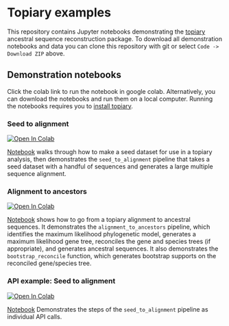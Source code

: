 # Topiary examples

This repository contains Jupyter notebooks demonstrating the
[topiary](https://github.com/harmslab/topiary) ancestral sequence reconstruction
package. To download all demonstration notebooks and data you can clone this
repository with git or select `Code -> Download ZIP` above. 

## Demonstration notebooks

Click the colab link to run the notebook in google colab. Alternatively, you can
download the notebooks and run them on a local computer. Running
the notebooks requires you to [install topiary](https://topiary-asr.readthedocs.io/en/latest/installation.html).

### Seed to alignment

<a href="https://githubtocolab.com/harmslab/topiary-examples/blob/main/notebooks/seed-to-alignment.ipynb" target="_parent"><img src="https://colab.research.google.com/assets/colab-badge.svg" alt="Open In Colab"/></a>

[Notebook](https://github.com/harmslab/topiary-examples/blob/main/notebooks/seed-to-alignment.ipynb)
walks through how to make a seed dataset for use in a topiary analysis, then
demonstrates the `seed_to_alignment` pipeline that takes a seed dataset with a
handful of sequences and generates a large multiple sequence alignment. 


### Alignment to ancestors

<a href="https://githubtocolab.com/harmslab/topiary-examples/blob/main/notebooks/alignment-to-ancestors.ipynb" target="_parent"><img src="https://colab.research.google.com/assets/colab-badge.svg" alt="Open In Colab"/></a>

[Notebook](https://github.com/harmslab/topiary-examples/blob/main/notebooks/alignment-to-ancestors.ipynb)
shows how to go from a topiary alignment to ancestral sequences. 
It demonstrates the `alignment_to_ancestors` pipeline, which identifies
the maximum likelihood phylogenetic model, generates a maximum likelihood gene
tree, reconciles the gene and species trees (if appropriate), and generates 
ancestral sequences. It also demonstrates the `bootstrap_reconcile` function, 
which generates bootstrap supports on the reconciled gene/species tree. 


### API example: Seed to alignment

<a href="https://githubtocolab.com/harmslab/topiary-examples/blob/main/notebooks/seed-to-alignment_api-example.ipynb" target="_parent"><img src="https://colab.research.google.com/assets/colab-badge.svg" alt="Open In Colab"/></a>

[Notebook](https://github.com/harmslab/topiary-examples/blob/main/notebooks/seed-to-alignment_api-example.ipynb)
Demonstrates the steps of the `seed_to_alignment` pipeline as individual API calls. 
